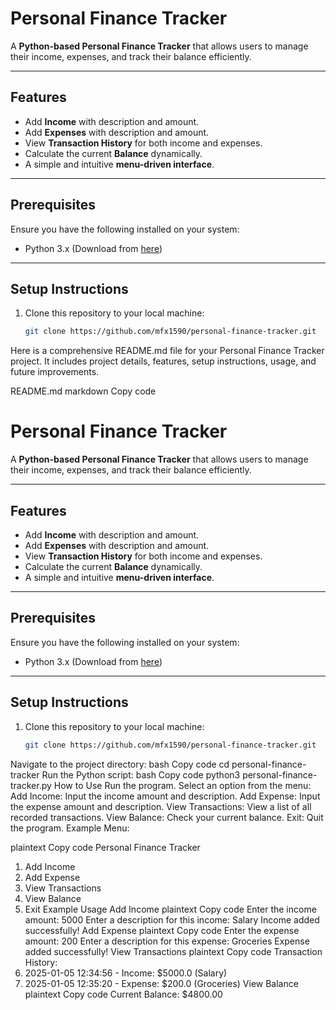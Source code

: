 # Personal Finance Tracker

A **Python-based Personal Finance Tracker** that allows users to manage their income, expenses, and track their balance efficiently.

---

## Features

- Add **Income** with description and amount.
- Add **Expenses** with description and amount.
- View **Transaction History** for both income and expenses.
- Calculate the current **Balance** dynamically.
- A simple and intuitive **menu-driven interface**.

---

## Prerequisites

Ensure you have the following installed on your system:

- Python 3.x (Download from [here](https://www.python.org/downloads/))

---

## Setup Instructions

1. Clone this repository to your local machine:
   ```bash
   git clone https://github.com/mfx1590/personal-finance-tracker.git

Here is a comprehensive README.md file for your Personal Finance Tracker project. It includes project details, features, setup instructions, usage, and future improvements.

README.md
markdown
Copy code
# Personal Finance Tracker

A **Python-based Personal Finance Tracker** that allows users to manage their income, expenses, and track their balance efficiently.

---

## Features

- Add **Income** with description and amount.
- Add **Expenses** with description and amount.
- View **Transaction History** for both income and expenses.
- Calculate the current **Balance** dynamically.
- A simple and intuitive **menu-driven interface**.

---

## Prerequisites

Ensure you have the following installed on your system:

- Python 3.x (Download from [here](https://www.python.org/downloads/))

---

## Setup Instructions

1. Clone this repository to your local machine:
   ```bash
   git clone https://github.com/mfx1590/personal-finance-tracker.git
Navigate to the project directory:
bash
Copy code
cd personal-finance-tracker
Run the Python script:
bash
Copy code
python3 personal-finance-tracker.py
How to Use
Run the program.
Select an option from the menu:
Add Income: Input the income amount and description.
Add Expense: Input the expense amount and description.
View Transactions: View a list of all recorded transactions.
View Balance: Check your current balance.
Exit: Quit the program.
Example Menu:

plaintext
Copy code
Personal Finance Tracker
1. Add Income
2. Add Expense
3. View Transactions
4. View Balance
5. Exit
Example Usage
Add Income
plaintext
Copy code
Enter the income amount: 5000
Enter a description for this income: Salary
Income added successfully!
Add Expense
plaintext
Copy code
Enter the expense amount: 200
Enter a description for this expense: Groceries
Expense added successfully!
View Transactions
plaintext
Copy code
Transaction History:
1. 2025-01-05 12:34:56 - Income: $5000.0 (Salary)
2. 2025-01-05 12:35:20 - Expense: $200.0 (Groceries)
View Balance
plaintext
Copy code
Current Balance: $4800.00

